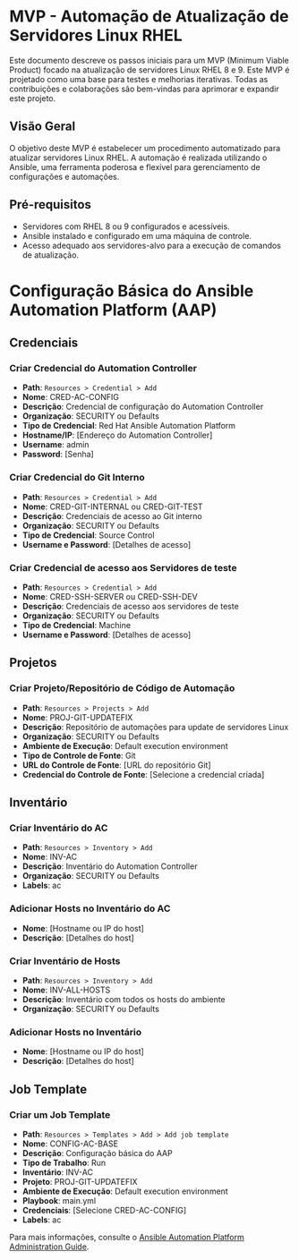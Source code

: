 
# MVP - Automação de Atualização de Servidores Linux RHEL

Este documento descreve os passos iniciais para um MVP (Minimum Viable Product) focado na atualização de servidores Linux RHEL 8 e 9. Este MVP é projetado como uma base para testes e melhorias iterativas. Todas as contribuições e colaborações são bem-vindas para aprimorar e expandir este projeto.

## Visão Geral

O objetivo deste MVP é estabelecer um procedimento automatizado para atualizar servidores Linux RHEL. A automação é realizada utilizando o Ansible, uma ferramenta poderosa e flexível para gerenciamento de configurações e automações.

## Pré-requisitos

- Servidores com RHEL 8 ou 9 configurados e acessíveis.
- Ansible instalado e configurado em uma máquina de controle.
- Acesso adequado aos servidores-alvo para a execução de comandos de atualização.


# Configuração Básica do Ansible Automation Platform (AAP)

## Credenciais

### Criar Credencial do Automation Controller
- **Path**: `Resources > Credential > Add`
- **Nome**: CRED-AC-CONFIG
- **Descrição**: Credencial de configuração do Automation Controller
- **Organização**: SECURITY ou Defaults
- **Tipo de Credencial**: Red Hat Ansible Automation Platform
- **Hostname/IP**: [Endereço do Automation Controller]
- **Username**: admin
- **Password**: [Senha]

### Criar Credencial do Git Interno
- **Path**: `Resources > Credential > Add`
- **Nome**: CRED-GIT-INTERNAL ou CRED-GIT-TEST
- **Descrição**: Credenciais de acesso ao Git interno
- **Organização**: SECURITY ou Defaults
- **Tipo de Credencial**: Source Control
- **Username e Password**: [Detalhes de acesso]

### Criar Credencial de acesso aos Servidores de teste
- **Path**: `Resources > Credential > Add`
- **Nome**: CRED-SSH-SERVER ou CRED-SSH-DEV
- **Descrição**: Credenciais de acesso aos servidores de teste
- **Organização**: SECURITY ou Defaults
- **Tipo de Credencial**: Machine
- **Username e Password**: [Detalhes de acesso]

## Projetos

### Criar Projeto/Repositório de Código de Automação
- **Path**: `Resources > Projects > Add`
- **Nome**: PROJ-GIT-UPDATEFIX
- **Descrição**: Repositório de automações para update de servidores Linux
- **Organização**: SECURITY ou Defaults
- **Ambiente de Execução**: Default execution environment
- **Tipo de Controle de Fonte**: Git
- **URL do Controle de Fonte**: [URL do repositório Git]
- **Credencial do Controle de Fonte**: [Selecione a credencial criada]

## Inventário

### Criar Inventário do AC
- **Path**: `Resources > Inventory > Add`
- **Nome**: INV-AC
- **Descrição**: Inventário do Automation Controller
- **Organização**: SECURITY ou Defaults
- **Labels**: ac

### Adicionar Hosts no Inventário do AC
- **Nome**: [Hostname ou IP do host]
- **Descrição**: [Detalhes do host]

### Criar Inventário de Hosts
- **Path**: `Resources > Inventory > Add`
- **Nome**: INV-ALL-HOSTS
- **Descrição**: Inventário com todos os hosts do ambiente
- **Organização**: SECURITY ou Defaults

### Adicionar Hosts no Inventário
- **Nome**: [Hostname ou IP do host]
- **Descrição**: [Detalhes do host]

## Job Template

### Criar um Job Template
- **Path**: `Resources > Templates > Add > Add job template`
- **Nome**: CONFIG-AC-BASE
- **Descrição**: Configuração básica do AAP
- **Tipo de Trabalho**: Run
- **Inventário**: INV-AC
- **Projeto**: PROJ-GIT-UPDATEFIX
- **Ambiente de Execução**: Default execution environment
- **Playbook**: main.yml
- **Credenciais**: [Selecione CRED-AC-CONFIG]
- **Labels**: ac

Para mais informações, consulte o [Ansible Automation Platform Administration Guide](https://access.redhat.com/documentation/en-us/red_hat_ansible_automation_platform/).
